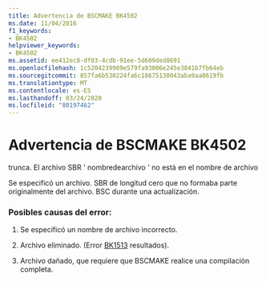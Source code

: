 ```yaml
---
title: Advertencia de BSCMAKE BK4502
ms.date: 11/04/2016
f1_keywords:
- BK4502
helpviewer_keywords:
- BK4502
ms.assetid: ee412ec8-df03-4cdb-91ee-5d609ded8691
ms.openlocfilehash: 1c5204239909e579fa93006e245e3841b7fb64eb
ms.sourcegitcommit: 857fa6b530224fa6c18675138043aba9aa0619fb
ms.translationtype: MT
ms.contentlocale: es-ES
ms.lasthandoff: 03/24/2020
ms.locfileid: "80197462"
---
```

# <a name="bscmake-warning-bk4502"></a>Advertencia de BSCMAKE BK4502

trunca. El archivo SBR ' nombredearchivo ' no está en el nombre de archivo

Se especificó un archivo. SBR de longitud cero que no formaba parte originalmente del archivo. BSC durante una actualización.

### <a name="to-fix-by-checking-the-following-possible-causes"></a>Posibles causas del error:

1. Se especificó un nombre de archivo incorrecto.

1. Archivo eliminado. (Error [BK1513](../../error-messages/tool-errors/bscmake-error-bk1513.md) resultados).

1. Archivo dañado, que requiere que BSCMAKE realice una compilación completa.
